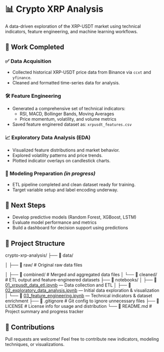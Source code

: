 # 📊 Crypto XRP Analysis

A data-driven exploration of the XRP-USDT market using technical indicators, feature engineering, and machine learning workflows.

## 🧠 Work Completed

### ✅ Data Acquisition
- Collected historical XRP-USDT price data from Binance via `ccxt` and `yfinance`.
- Cleaned and formatted time-series data for analysis.

### 🛠 Feature Engineering
- Generated a comprehensive set of technical indicators:
  - RSI, MACD, Bollinger Bands, Moving Averages
  - Price momentum, volatility, and volume metrics
- Saved feature enginered dataset as: `xrpusdt_features.csv`

### 📈 Exploratory Data Analysis (EDA)
- Visualized feature distributions and market behavior.
- Explored volatility patterns and price trends.
- Plotted indicator overlays on candlestick charts.

### 🧪 Modeling Preparation *(in progress)*
- ETL pipeline completed and clean dataset ready for training.
- Target variable setup and label encoding underway.

## 🚀 Next Steps
- Develop predictive models (Random Forest, XGBoost, LSTM)
- Evaluate model performance and metrics
- Build a dashboard for decision support using predictions

## 🧱 Project Structure

crypto-xrp-analysis/
├── 📂 data/

│   ├── 📁 raw/               # Original raw data files

│   ├── 📁 combined/          # Merged and aggregated data files
│   └── 📁 cleaned/           # ETL output and feature-engineered datasets
├── 📔 notebooks/
│   ├── 📘 [01_xrpusdt_data_etl.ipynb](notebooks/01_xrpusdt_data_etl.ipynb) — Data collection and ETL
│   ├── 📗 [02_exploratory_data_analysis.ipynb](notebooks/02_exploratory_data_analysis.ipynb) — Initial data exploration & visualization
│   └── 📙 [03_feature_engineering.ipynb](notebooks/03_feature_engineering.ipynb) — Technical indicators & dataset enrichment
├── 📄 .gitignore            # Git config to ignore unnecessary files
├── 📄 LICENSE               # License info for usage and distribution
└── 📝 README.md             # Project summary and progress tracker


## 🤝 Contributions

Pull requests are welcome! Feel free to contribute new indicators, modeling techniques, or visualizations.
